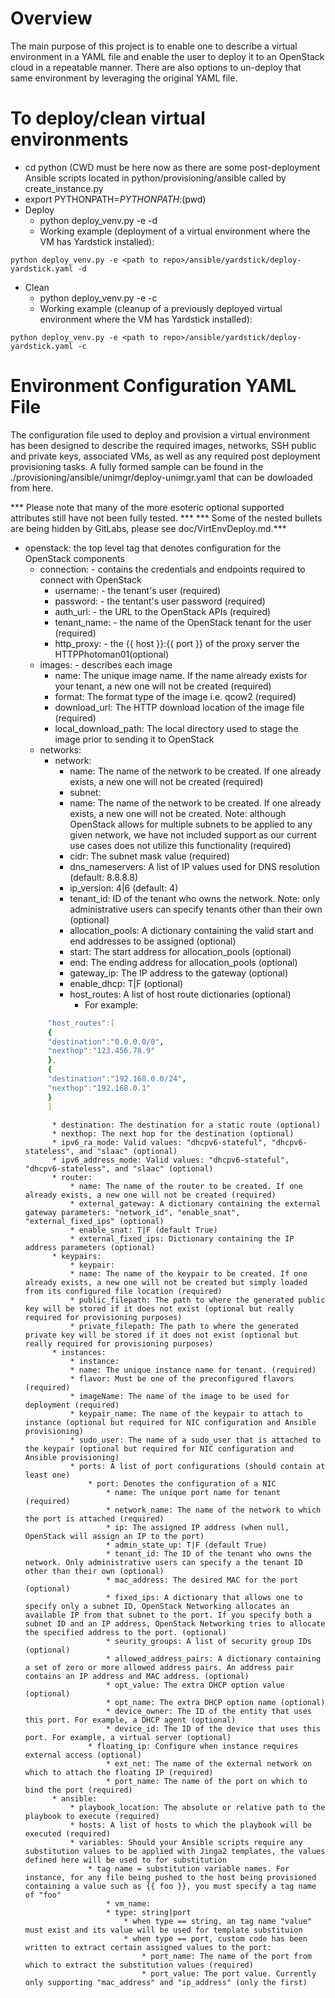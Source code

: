 # Overview
The main purpose of this project is to enable one to describe a virtual environment in a YAML file and enable the
user to deploy it to an OpenStack cloud in a repeatable manner. There are also options to un-deploy that same
environment by leveraging the original YAML file.

# To deploy/clean virtual environments
  * cd <repo dir> python
    (CWD must be here now as there are some post-deployment Ansible scripts located in python/provisioning/ansible
     called by create_instance.py
  * export PYTHONPATH=$PYTHONPATH:$(pwd)
  * Deploy
    * python deploy_venv.py -e <path to deployment configuration YAML file> -d
    * Working example (deployment of a virtual environment where the VM has Yardstick installed):

```
python deploy_venv.py -e <path to repo>/ansible/yardstick/deploy-yardstick.yaml -d
```
  * Clean
    * python deploy_venv.py -e <path to deployment configuration YAML file> -c
    * Working example (cleanup of a previously deployed virtual environment where the VM has Yardstick installed):

```
python deploy_venv.py -e <path to repo>/ansible/yardstick/deploy-yardstick.yaml -c
```
      
# Environment Configuration YAML File
The configuration file used to deploy and provision a virtual environment has been designed to describe the required
images, networks, SSH public and private keys, associated VMs, as well as any required post deployment provisioning
tasks. A fully formed sample can be found in the ./provisioning/ansible/unimgr/deploy-unimgr.yaml that can be dowloaded
from here.

*** Please note that many of the more esoteric optional supported attributes still have not been fully tested. ***
*** Some of the nested bullets are being hidden by GitLabs, please see doc/VirtEnvDeploy.md.***

  * openstack: the top level tag that denotes configuration for the OpenStack components
      * connection: - contains the credentials and endpoints required to connect with OpenStack
          * username: - the tenant's user (required)
          * password: - the tentant's user password (required)
          * auth_url: - the URL to the OpenStack APIs (required)
          * tenant_name: - the name of the OpenStack tenant for the user (required)
          * http_proxy: - the {{ host }}:{{ port }} of the proxy server the HTTPPhotoman01(optional)
      * images: - describes each image
          * name: The unique image name. If the name already exists for your tenant, a new one will not be created (required)
          * format: The format type of the image i.e. qcow2 (required)
          * download_url: The HTTP download location of the image file (required)
          * local_download_path: The local directory used to stage the image prior to sending it to OpenStack
      * networks:
          * network:
              * name: The name of the network to be created. If one already exists, a new one will not be created (required)
              * subnet:
              * name: The name of the network to be created. If one already exists, a new one will not be created. Note: although OpenStack allows for multiple subnets to be applied to any given network, we have not included support as our current use cases does not utilize this functionality (required)
              * cidr: The subnet mask value (required)
              * dns_nameservers: A list of IP values used for DNS resolution (default: 8.8.8.8)
              * ip_version: 4|6 (default: 4)
              * tenant_id: ID of the tenant who owns the network. Note: only administrative users can specify tenants other than their own (optional)
              * allocation_pools: A dictionary containing the valid start and end addresses to be assigned (optional)
              * start: The start address for allocation_pools (optional)
              * end: The ending address for allocation_pools (optional)
              * gateway_ip: The IP address to the gateway (optional)
              * enable_dhcp: T|F (optional)
              * host_routes: A list of host route dictionaries (optional)
                  * For example:
      ```yaml
           "host_routes":[
           {
           "destination":"0.0.0.0/0",
           "nexthop":"123.456.78.9"
           },
           {
           "destination":"192.168.0.0/24",
           "nexthop":"192.168.0.1"
           }
           ]
      ```
              * destination: The destination for a static route (optional)
              * nexthop: The next hop for the destination (optional)
              * ipv6_ra_mode: Valid values: "dhcpv6-stateful", "dhcpv6-stateless", and "slaac" (optional)
              * ipv6_address_mode: Valid values: "dhcpv6-stateful", "dhcpv6-stateless", and "slaac" (optional)
              * router:
                  * name: The name of the router to be created. If one already exists, a new one will not be created (required)
                  * external_gateway: A dictionary containing the external gateway parameters: "network_id", "enable_snat", "external_fixed_ips" (optional)
                  * enable_snat: T|F (default True)
                  * external_fixed_ips: Dictionary containing the IP address parameters (optional)
              * keypairs:
                  * keypair:
                  * name: The name of the keypair to be created. If one already exists, a new one will not be created but simply loaded from its configured file location (required)
                  * public_filepath: The path to where the generated public key will be stored if it does not exist (optional but really required for provisioning purposes)
                  * private_filepath: The path to where the generated private key will be stored if it does not exist (optional but really required for provisioning purposes)
              * instances:
                  * instance:
                  * name: The unique instance name for tenant. (required)
                  * flavor: Must be one of the preconfigured flavors (required)
                  * imageName: The name of the image to be used for deployment (required)
                  * keypair_name: The name of the keypair to attach to instance (optional but required for NIC configuration and Ansible provisioning)
                  * sudo_user: The name of a sudo_user that is attached to the keypair (optional but required for NIC configuration and Ansible provisioning)
                  * ports: A list of port configurations (should contain at least one)
                      * port: Denotes the configuration of a NIC
                          * name: The unique port name for tenant (required)
                          * network_name: The name of the network to which the port is attached (required)
                          * ip: The assigned IP address (when null, OpenStack will assign an IP to the port)
                          * admin_state_up: T|F (default True)
                          * tenant_id: The ID of the tenant who owns the network. Only administrative users can specify a the tenant ID other than their own (optional)
                          * mac_address: The desired MAC for the port (optional)
                          * fixed_ips: A dictionary that allows one to specify only a subnet ID, OpenStack Networking allocates an available IP from that subnet to the port. If you specify both a subnet ID and an IP address, OpenStack Networking tries to allocate the specified address to the port. (optional)
                          * seurity_groups: A list of security group IDs (optional)
                          * allowed_address_pairs: A dictionary containing a set of zero or more allowed address pairs. An address pair contains an IP address and MAC address. (optional)
                          * opt_value: The extra DHCP option value (optional)
                          * opt_name: The extra DHCP option name (optional)
                          * device_owner: The ID of the entity that uses this port. For example, a DHCP agent (optional)
                          * device_id: The ID of the device that uses this port. For example, a virtual server (optional)
                      * floating_ip: Configure when instance requires external access (optional)
                          * ext_net: The name of the external network on which to attach the floating IP (required)
                          * port_name: The name of the port on which to bind the port (required)
              * ansible:
                  * playbook_location: The absolute or relative path to the playbook to execute (required)
                  * hosts: A list of hosts to which the playbook will be executed (required)
                  * variables: Should your Ansible scripts require any substitution values to be applied with Jinga2 templates, the values defined here will be used to for substitution
                      * tag name = substitution variable names. For instance, for any file being pushed to the host being provisioned containing a value such as {{ foo }}, you must specify a tag name of "foo"
                          * vm_name:
                          * type: string|port
                              * when type == string, an tag name "value" must exist and its value will be used for template substituion
                              * when type == port, custom code has been written to extract certain assigned values to the port:
                                  * port_name: The name of the port from which to extract the substitution values (required)
                                  * port_value: The port value. Currently only supporting "mac_address" and "ip_address" (only the first)

